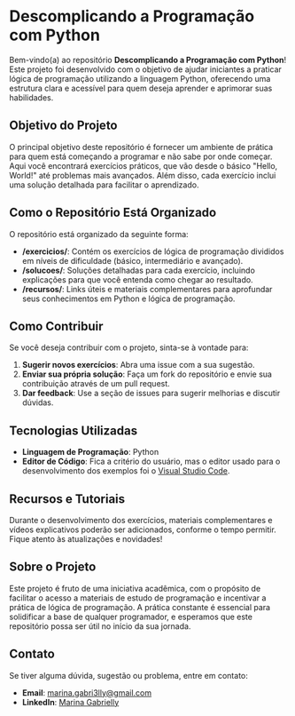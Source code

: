 # Descomplicando a Programação com Python

Bem-vindo(a) ao repositório **Descomplicando a Programação com Python**! Este projeto foi desenvolvido com o objetivo de ajudar iniciantes a praticar lógica de programação utilizando a linguagem Python, oferecendo uma estrutura clara e acessível para quem deseja aprender e aprimorar suas habilidades.

## Objetivo do Projeto

O principal objetivo deste repositório é fornecer um ambiente de prática para quem está começando a programar e não sabe por onde começar. Aqui você encontrará exercícios práticos, que vão desde o básico "Hello, World!" até problemas mais avançados. Além disso, cada exercício inclui uma solução detalhada para facilitar o aprendizado.

## Como o Repositório Está Organizado

O repositório está organizado da seguinte forma:

- **/exercicios/**: Contém os exercícios de lógica de programação divididos em níveis de dificuldade (básico, intermediário e avançado).
- **/solucoes/**: Soluções detalhadas para cada exercício, incluindo explicações para que você entenda como chegar ao resultado.
- **/recursos/**: Links úteis e materiais complementares para aprofundar seus conhecimentos em Python e lógica de programação.

## Como Contribuir

Se você deseja contribuir com o projeto, sinta-se à vontade para:

1. **Sugerir novos exercícios**: Abra uma issue com a sua sugestão.
2. **Enviar sua própria solução**: Faça um fork do repositório e envie sua contribuição através de um pull request.
3. **Dar feedback**: Use a seção de issues para sugerir melhorias e discutir dúvidas.

## Tecnologias Utilizadas

- **Linguagem de Programação**: Python
- **Editor de Código**: Fica a critério do usuário, mas o editor usado para o desenvolvimento dos exemplos foi o [Visual Studio Code](https://code.visualstudio.com/).

## Recursos e Tutoriais

Durante o desenvolvimento dos exercícios, materiais complementares e vídeos explicativos poderão ser adicionados, conforme o tempo permitir. Fique atento às atualizações e novidades!

## Sobre o Projeto

Este projeto é fruto de uma iniciativa acadêmica, com o propósito de facilitar o acesso a materiais de estudo de programação e incentivar a prática de lógica de programação. A prática constante é essencial para solidificar a base de qualquer programador, e esperamos que este repositório possa ser útil no início da sua jornada.

## Contato

Se tiver alguma dúvida, sugestão ou problema, entre em contato:

- **Email**: [marina.gabri3lly@gmail.com](mailto:marina.gabri3lly@gmail.com)
- **LinkedIn**: [Marina Gabrielly](www.linkedin.com/in/marinagabri3lly)
